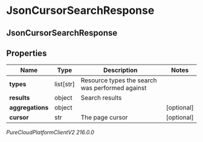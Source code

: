 # JsonCursorSearchResponse

## JsonCursorSearchResponse

## Properties

|Name | Type | Description | Notes|
|------------ | ------------- | ------------- | -------------|
| **types** | list[str] | Resource types the search was performed against | |
| **results** | object | Search results | |
| **aggregations** | object |  | [optional] |
| **cursor** | str | The page cursor | [optional] |



_PureCloudPlatformClientV2 216.0.0_
